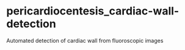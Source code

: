 # pericardiocentesis_cardiac-wall-detection
Automated detection of cardiac wall from fluoroscopic images
